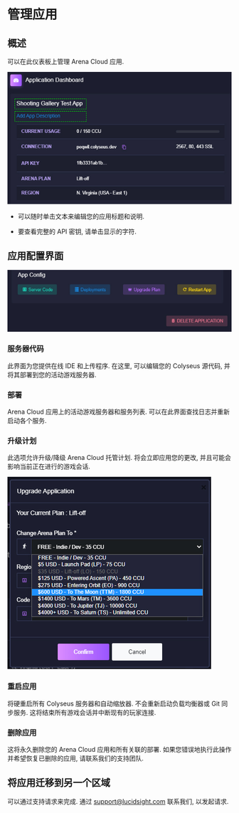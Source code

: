 # 管理应用

## 概述
可以在此仪表板上管理 Arena Cloud 应用.

![应用按钮](../../images/manage-app-titles.jpg)

- 可以随时单击文本来编辑您的应用标题和说明.

- 要查看完整的 API 密钥, 请单击显示的字符.

## 应用配置界面

![应用按钮](../../images/app-management-buttons.jpg)

### 服务器代码
此界面为您提供在线 IDE 和上传程序. 在这里, 可以编辑您的 Colyseus 源代码, 并将其部署到您的活动游戏服务器.

### 部署
Arena Cloud 应用上的活动游戏服务器和服务列表. 可以在此界面查找日志并重新启动各个服务.

### 升级计划
此选项允许升级/降级 Arena Cloud 托管计划. 将会立即应用您的更改, 并且可能会影响当前正在进行的游戏会话.

![应用按钮](../../images/upgrade-dialog.jpg)

### 重启应用
将硬重启所有 Colyseus 服务器和自动缩放器. 不会重新启动负载均衡器或 Git 同步服务. 这将结束所有游戏会话并中断现有的玩家连接.

### 删除应用
这将永久删除您的 Arena Cloud 应用和所有关联的部署. 如果您错误地执行此操作并希望恢复已删除的应用, 请联系我们的支持团队.

## 将应用迁移到另一个区域

可以通过支持请求来完成. 通过 [support@lucidsight.com](mailto:support@lucidsight.com) 联系我们, 以发起请求.
